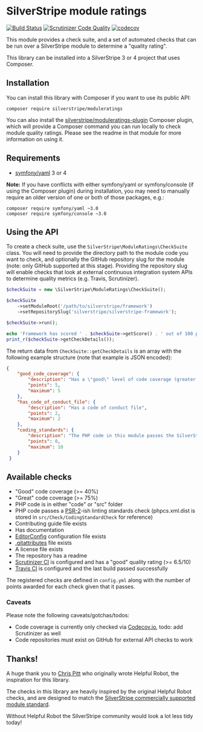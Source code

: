 # SilverStripe module ratings

[![Build Status](https://travis-ci.org/creative-commoners/moduleratings.svg?branch=master)](https://travis-ci.org/creative-commoners/moduleratings)
[![Scrutinizer Code Quality](https://scrutinizer-ci.com/g/creative-commoners/moduleratings/badges/quality-score.png?b=master)](https://scrutinizer-ci.com/g/creative-commoners/moduleratings/?branch=master)
[![codecov](https://codecov.io/gh/creative-commoners/moduleratings/branch/master/graph/badge.svg)](https://codecov.io/gh/creative-commoners/moduleratings)

This module provides a check suite, and a set of automated checks that can be run over a SilverStripe module
to determine a "quality rating".

This library can be installed into a SilverStripe 3 or 4 project that uses Composer.

## Installation

You can install this library with Composer if you want to use its public API:

```
composer require silverstripe/moduleratings
```

You can also install the [silverstripe/moduleratings-plugin](https://github.com/creative-commoners/moduleratings-plugin)
Composer plugin, which will provide a Composer command you can run locally to check module quality ratings.
Please see the readme in that module for more information on using it.

## Requirements

* [symfony/yaml](https://symfony.com/doc/current/components/yaml.html) 3 or 4

**Note:** If you have conflicts with either symfony/yaml or symfony/console (if using the Composer plugin)
during installation, you may need to manually require an older version of one or both of those packages, e.g.:

``` 
composer require symfony/yaml ~3.0
composer require symfony/console ~3.0
```

## Using the API

To create a check suite, use the `SilverStripe\ModuleRatings\CheckSuite` class. You will need to provide the
directory path to the module code you want to check, and optionally the GitHub repository slug for the
module (note: only GitHub supported at this stage). Providing the repository slug will enable checks that
look at external continuous integration system APIs to determine quality metrics (e.g. Travis, Scrutinizer).

```php
$checkSuite = new \SilverStripe\ModuleRatings\CheckSuite();

$checkSuite
    ->setModuleRoot('/path/to/silverstripe/framework')
    ->setRepositorySlug('silverstripe/silverstripe-framework');

$checkSuite->run();

echo 'Framework has scored ' . $checkSuite->getScore() . ' out of 100 points. Details:', PHP_EOL;
print_r($checkSuite->getCheckDetails());
```

The return data from `CheckSuite::getCheckDetails` is an array with the following example structure
(note that example is JSON encoded):

```json
{
    "good_code_coverage": {
        "description": "Has a \"good\" level of code coverage (greater than 40%, requires slug)",
        "points": 5,
        "maximum": 5
    },
    "has_code_of_conduct_file": {
        "description": "Has a code of conduct file",
        "points": 2,
        "maximum": 2
    },
    "coding_standards": {
        "description": "The PHP code in this module passes the SilverStripe lint rules (mostly PSR-2)",
        "points": 0,
        "maximum": 10
    }
 }
```

## Available checks

* "Good" code coverage (>= 40%)
* "Great" code coverage (>= 75%)
* PHP code is in either "code" or "src" folder
* PHP code passes a [PSR-2](www.php-fig.org/psr/psr-2/)-ish linting standards check (phpcs.xml.dist is stored in 
  `src/Check/CodingStandardCheck` for reference)
* Contributing guide file exists
* Has documentation
* [EditorConfig](http://editorconfig.org/) configuration file exists
* [.gitattributes](https://git-scm.com/docs/gitattributes) file exists
* A license file exists
* The repository has a readme
* [Scrutinizer CI](https://scrutinizer-ci.com) is configured and has a "good" quality rating (>= 6.5/10)
* [Travis CI](https://travis-ci.org) is configured and the last build passed successfully

The registered checks are defined in `config.yml` along with the number of points awarded for each check given that
it passes.

### Caveats

Please note the following caveats/gotchas/todos:

* Code coverage is currently only checked via [Codecov.io](https://codecov.io), todo: add Scrutinizer as well
* Code repositories must exist on GitHub for external API checks to work

## Thanks!

A huge thank you to [Chris Pitt](https://github.com/assertchris) who originally wrote Helpful Robot, the
inspiration for this library.

The checks in this library are heavily inspired by the original Helpful Robot checks, and are designed to
match the [SilverStripe commercially supported module standard](https://www.silverstripe.org/software/addons/supported-modules-definition/).

Without Helpful Robot the SilverStripe community would look a lot less tidy today!
